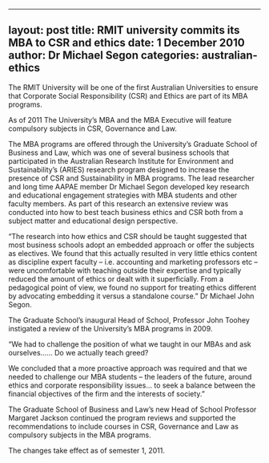 ﻿
---
layout: post
title:  RMIT university commits its MBA to CSR and ethics
date:   1 December 2010
author: Dr Michael Segon
categories: australian-ethics
---

The RMIT University will be one of the first Australian Universities to ensure that Corporate Social Responsibility (CSR) and Ethics are part of its MBA programs.

As of 2011 The University’s MBA and the MBA Executive will feature compulsory subjects in CSR, Governance and Law.

The MBA programs are offered through the University’s Graduate School of Business and Law, which was one of several business schools that participated in the Australian Research Institute for Environment and Sustainability’s (ARIES) research program designed to increase the presence of CSR and Sustainability in MBA programs. The lead researcher and long time AAPAE member Dr Michael Segon developed key research and educational engagement strategies with MBA students and other faculty members. As part of this research an extensive review was conducted into how to best teach business ethics and CSR both from a subject matter and educational design perspective.

“The research into how ethics and CSR should be taught suggested that most business schools adopt an embedded approach or offer the subjects as electives. We found that this actually resulted in very little ethics content as discipline expert faculty – i.e. accounting and marketing professors etc – were uncomfortable with teaching outside their expertise and typically reduced the amount of ethics or dealt with it superficially. From a pedagogical point of view, we found no support for treating ethics different by advocating embedding it versus a standalone course.” Dr Michael John Segon.

The Graduate School’s inaugural Head of School, Professor John Toohey instigated a review of the University’s MBA programs in 2009.

“We had to challenge the position of what we taught in our MBAs and ask ourselves…… Do we actually teach greed?

We concluded that a more proactive approach was required and that we needed to challenge our MBA students – the leaders of the future, around ethics and corporate responsibility issues… to seek a balance between the financial objectives of the firm and the interests of society.”

The Graduate School of Business and Law’s new Head of School Professor Margaret Jackson continued the program reviews and supported the recommendations to include courses in CSR, Governance and Law as compulsory subjects in the MBA programs.

The changes take effect as of semester 1, 2011.